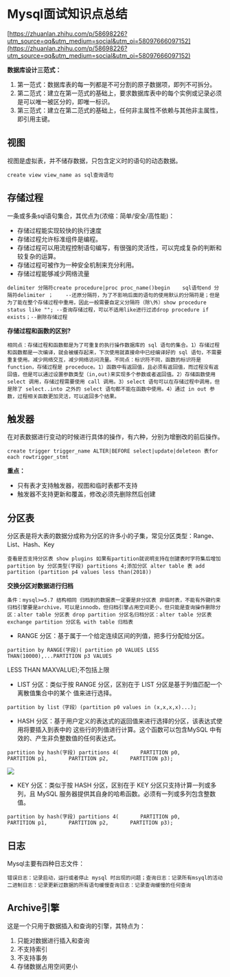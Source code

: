 # Mysql面试知识点总结

[https://zhuanlan.zhihu.com/p/58698226?utm_source=qq&utm_medium=social&utm_oi=58097666097152](https://zhuanlan.zhihu.com/p/58698226?utm_source=qq&utm_medium=social&utm_oi=58097666097152)

**数据库设计三范式：**

1. 第一范式：数据库表的每一列都是不可分割的原子数据项，即列不可拆分。
2. 第二范式：建立在第一范式的基础上，要求数据库表中的每个实例或记录必须是可以唯一被区分的，即唯一标识。
3. 第三范式：建立在第二范式的基础上，任何非主属性不依赖与其他非主属性，即引用主键。

## 视图

视图是虚拟表，并不储存数据，只包含定义时的语句的动态数据。

```text
create view view_name as sql查询语句
```

## 存储过程

一条或多条sql语句集合，其优点为(浓缩：简单/安全/高性能)：

- 存储过程能实现较快的执行速度
- 存储过程允许标准组件是编程。
- 存储过程可以用流程控制语句编写，有很强的灵活性，可以完成复杂的判断和较复杂的运算。
- 存储过程可被作为一种安全机制来充分利用。
- 存储过程能够减少网络流量

```text
delimiter 分隔符create procedure|proc proc_name()begin    sql语句end 分隔符delimiter ；    --还原分隔符，为了不影响后面的语句的使用默认的分隔符是；但是为了能在整个存储过程中重用，因此一般需要自定义分隔符（除\外）show procedure status like ""; --查询存储过程，可以不适用like进行过滤drop procedure if exists；--删除存储过程
```

**存储过程和函数的区别?**

```text
相同点：存储过程和函数都是为了可重复的执行操作数据库的 sql 语句的集合。1）存储过程和函数都是一次编译，就会被缓存起来，下次使用就直接命中已经编译好的 sql 语句，不需要重复使用。减少网络交互，减少网络访问流量。不同点：标识符不同，函数的标识符是 function，存储过程是 proceduce。1）函数中有返回值，且必须有返回值，而过程没有返回值，但是可以通过设置参数类型（in,out)来实现多个参数或者返回值。2）存储函数使用 select 调用，存储过程需要使用 call 调用。3）select 语句可以在存储过程中调用，但是除了 select..into 之外的 select 语句都不能在函数中使用。4）通过 in out 参数，过程相关函数更加灵活，可以返回多个结果。
```

## 触发器

在对表数据进行变动的时候进行具体的操作，有六种，分别为增删改的前后操作。

```text
create trigger trigger_name ALTER|BEFORE select|update|deleteon 表for each rowtrigger_stmt
```

**重点：**

- 只有表才支持触发器，视图和临时表都不支持
- 触发器不支持更新和覆盖，修改必须先删除然后创建

## 分区表

分区表是将大表的数据分成称为分区的许多小的子集，常见分区类型：Range、List、Hash、Key

```text
查看是否支持分区表 show plugins 如果有partition就说明支持在创建表时字符集后增加 partition by 分区类型(字段) partitions 4;添加分区 alter table 表 add partition (partition p4 values less than(2018))
```

**交换分区对数据进行归档**

```text
条件：mysql>=5.7 结构相同 归档到的数据表一定要是非分区表 非临时表，不能有外键约束 归档引擎要是archive，可以是innodb，但归档引擎占用空间更小，但只能是查询操作删除分区：alter table 分区表 drop partition 分区名归档分区：alter table 分区表 exchange partition 分区名 with table 归档表
```

- RANGE 分区：基于属于一个给定连续区间的列值，把多行分配给分区。

```text
partition by RANGE(字段)( partition p0 VALUES LESS THAN(10000),...PARTITION p3 VALUES
```

LESS THAN MAXVALUE);不包括上限

- LIST 分区：类似于按 RANGE 分区，区别在于 LIST 分区是基于列值匹配一个离散值集合中的某个 值来进行选择。

```text
partition by list（字段）(partition p0 values in (x,x,x,x)...);
```

- HASH 分区：基于用户定义的表达式的返回值来进行选择的分区，该表达式使用将要插入到表中的 这些行的列值进行计算。这个函数可以包含MySQL 中有效的、产生非负整数值的任何表达式。

```text
partition by hash(字段) partitions 4(       PARTITION p0,       PARTITION p1,       PARTITION p2,       PARTITION p3);
```

![](https://pic1.zhimg.com/80/v2-345dfe80191becf7a74b3afaeec811c4_1440w.jpg)

- KEY 分区：类似于按 HASH 分区，区别在于 KEY 分区只支持计算一列或多列，且 MySQL 服务器提供其自身的哈希函数。必须有一列或多列包含整数值。

```text
partition by hash(字段) partitions 4(       PARTITION p0,       PARTITION p1,       PARTITION p2,       PARTITION p3);
```

## 日志

Mysql主要有四种日志文件：

```text
错误日志：记录启动，运行或者停止 mysql 时出现的问题；查询日志：记录所有msyql的活动二进制日志：记录更新过数据的所有语句缓慢查询日志：记录查询缓慢的任何查询
```

## Archive引擎

这是一个只用于数据插入和查询的引擎，其特点为：

1. 只能对数据进行插入和查询
2. 不支持索引
3. 不支持事务
4. 存储数据占用空间更小

